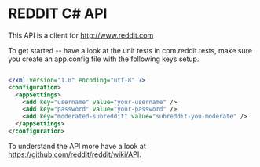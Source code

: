 REDDIT C# API
=================

This API is a client for http://www.reddit.com

To get started -- have a look at the unit tests in com.reddit.tests, make sure you create an app.config 
file with the following keys setup.

``` xml

<?xml version="1.0" encoding="utf-8" ?>
<configuration>
  <appSettings>
    <add key="username" value="your-username" />
    <add key="password" value="your-password" />
    <add key="moderated-subreddit" value="subreddit-you-moderate" />    
  </appSettings>
</configuration>

```

To understand the API more have a look at https://github.com/reddit/reddit/wiki/API.